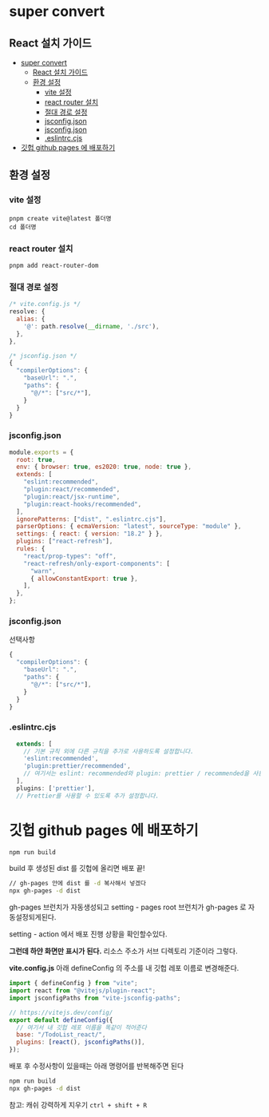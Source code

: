 # super convert

## React 설치 가이드

- [super convert](#super-convert)
  - [React 설치 가이드](#react-설치-가이드)
  - [환경 설정](#환경-설정)
    - [vite 설정](#vite-설정)
    - [react router 설치](#react-router-설치)
    - [절대 경로 설정](#절대-경로-설정)
    - [jsconfig.json](#jsconfigjson)
    - [jsconfig.json](#jsconfigjson-1)
    - [.eslintrc.cjs](#eslintrccjs)
- [깃헙 github pages 에 배포하기](#깃헙-github-pages-에-배포하기)

## 환경 설정

### vite 설정

```
pnpm create vite@latest 폴더명
cd 폴더명
```

### react router 설치

```
pnpm add react-router-dom
```

### 절대 경로 설정

```js
/* vite.config.js */
resolve: {
  alias: {
    '@': path.resolve(__dirname, './src'),
  },
},

/* jsconfig.json */
{
  "compilerOptions": {
    "baseUrl": ".",
    "paths": {
      "@/*": ["src/*"],
    }
  }
}
```

### jsconfig.json

```jsx
module.exports = {
  root: true,
  env: { browser: true, es2020: true, node: true },
  extends: [
    "eslint:recommended",
    "plugin:react/recommended",
    "plugin:react/jsx-runtime",
    "plugin:react-hooks/recommended",
  ],
  ignorePatterns: ["dist", ".eslintrc.cjs"],
  parserOptions: { ecmaVersion: "latest", sourceType: "module" },
  settings: { react: { version: "18.2" } },
  plugins: ["react-refresh"],
  rules: {
    "react/prop-types": "off",
    "react-refresh/only-export-components": [
      "warn",
      { allowConstantExport: true },
    ],
  },
};
```

### jsconfig.json

선택사항

```jsx
{
  "compilerOptions": {
    "baseUrl": ".",
    "paths": {
      "@/*": ["src/*"],
    }
  }
}
```

### .eslintrc.cjs

```jsx
  extends: [
    // 기본 규칙 외에 다른 규칙을 추가로 사용하도록 설정합니다.
    'eslint:recommended',
    'plugin:prettier/recommended',
    // 여기서는 eslint: recommended와 plugin: prettier / recommended을 사용합니다.
  ],
  plugins: ['prettier'],
  // Prettier를 사용할 수 있도록 추가 설정합니다.
```

# 깃헙 github pages 에 배포하기

```bash
npm run build
```

build 후 생성된 dist 를 깃헙에 올리면 배포 끝!

```bash
// gh-pages 안에 dist 를 -d 복사해서 넣겠다
npx gh-pages -d dist
```

gh-pages 브런치가 자동생성되고 setting - pages root 브런치가 gh-pages 로 자동설정되게된다.

setting - action 에서 배포 진행 상황을 확인할수있다.

**그런데 하얀 화면만 표시가 된다.**
리소스 주소가 서브 디렉토리 기준이라 그렇다.

**vite.config.js**
아래 defineConfig 의 주소를 내 깃헙 레포 이름로 변경해준다.

```jsx
import { defineConfig } from "vite";
import react from "@vitejs/plugin-react";
import jsconfigPaths from "vite-jsconfig-paths";

// https://vitejs.dev/config/
export default defineConfig({
  // 여기서 내 깃헙 레포 이름을 똑같이 적어준다
  base: "/TodoList_react/",
  plugins: [react(), jsconfigPaths()],
});
```

배포 후 수정사항이 있을때는 아래 명령어를 반복해주면 된다

```bash
npm run build
npx gh-pages -d dist
```

참고: 캐쉬 강력하게 지우기
`ctrl + shift + R`
